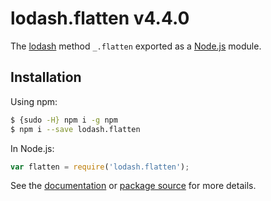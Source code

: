# lodash.flatten v4.4.0

The [lodash](https://lodash.com/) method `_.flatten` exported as a [Node.js](https://nodejs.org/) module.

## Installation

Using npm:
```bash
$ {sudo -H} npm i -g npm
$ npm i --save lodash.flatten
```

In Node.js:
```js
var flatten = require('lodash.flatten');
```

See the [documentation](https://lodash.com/docs#flatten) or [package source](https://github.com/lodash/lodash/blob/4.4.0-npm-packages/lodash.flatten) for more details.
